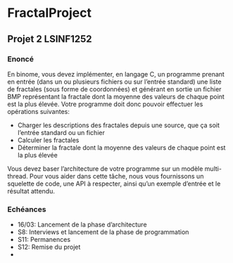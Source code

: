 # FractalProject
## Projet 2 LSINF1252

### Enoncé

En binome, vous devez implémenter, en langage C, un programme prenant en entrée (dans un ou plusieurs fichiers ou sur l’entrée standard) une liste de fractales (sous forme de coordonnées) et générant en sortie un fichier BMP représentant la fractale dont la moyenne des valeurs de chaque point est la plus élevée. Votre programme doit donc pouvoir effectuer les opérations suivantes:

- Charger les descriptions des fractales depuis une source, que ça soit l’entrée standard ou un fichier
- Calculer les fractales
- Déterminer la fractale dont la moyenne des valeurs de chaque point est la plus élevée

Vous devez baser l’architecture de votre programme sur un modèle multi-thread.
Pour vous aider dans cette tâche, nous vous fournissons un squelette de code, une API à respecter, ainsi qu’un exemple d’entrée et le résultat attendu.

### Echéances

- 16/03: Lancement de la phase d’architecture
- S8: Interviews et lancement de la phase de programmation
- S11: Permanences
- S12: Remise du projet
-
